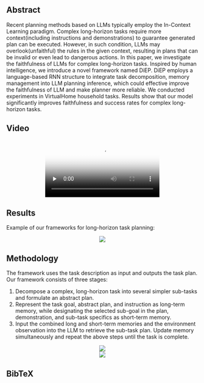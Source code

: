 <!-- <h1 align="center"> Faithful LLMs for Long-Horizon Task Planning </h1> -->

<!--
<div align='center'>
  <font size=4 color=black>ICRA 2024</font>
</div>
-->

<!--
[author1](https://www.yuque.com/zhangjiatao-grdyv/rn49ht/lq7xzy4xmxgrpgz9), [author2](https://www.yuque.com/zhangjiatao-grdyv/rn49ht/vsarazgdts43o7y4)
-->

## Abstract
Recent planning methods based on LLMs typically employ the In-Context Learning paradigm. Complex long-horizon tasks require more context(including instructions and demonstrations) to guarantee generated plan can be executed. However, in such condition, LLMs may overlook(unfaithful) the rules in the given context, resulting in plans that can be invalid or even lead to dangerous actions. In this paper, we investigate the faithfulness of LLMs for complex long-horizon tasks. Inspired by human intelligence, we introduce a novel framework named DiEP. DiEP employs a language-based RNN structure to integrate task decomposition, memory management into LLM planning inference, which could effective improve the faithfulness of LLM and make planner more reliable. We conducted experiments in VirtualHome household tasks. Results show that our model significantly improves faithfulness and success rates for complex long-horizon tasks.

## Video

<div align='center'>
  <video id="video" controls="" preload="none" poster="作者(图片地址)">
    <source id="mp4" src="https://progprompt.github.io/static/media/videos/real-robot.mp4" type="video/mp4">
  </video>
</div>

## Results
Example of our frameworks for long-horizon task planning:

<div align='center'>
  <img src="https://cdn.nlark.com/yuque/0/2023/png/33623158/1692687344877-e3b5a9ad-2947-46d0-9c22-268b4545f740.png?x-oss-process=image%2Fresize%2Cw_1031%2Climit_0">
</div>

## Methodology
The framework uses the task description as input and outputs the task plan. Our framework consists of three stages: 
1. Decompose a complex, long-horizon task into several simpler sub-tasks and formulate an abstract plan.
2. Represent the task goal, abstract plan, and instruction as long-term memory, while designating the selected sub-goal in the plan, demonstration, and sub-task specifics as short-term memory.
3. Input the combined long and short-term memories and the environment observation into the LLM to retrieve the sub-task plan. Update memory simultaneously and repeat the above steps until the task is complete.

<div align='center'>
  <img src="https://cdn.nlark.com/yuque/0/2023/png/33623158/1692686955622-c5f99fc8-b2b0-4b67-91d9-08bec56923a9.png?x-oss-process=image%2Fresize%2Cw_1031%2Climit_0">
</div>

<div align='center'>
  <img src="https://cdn.nlark.com/yuque/0/2023/png/33623158/1692687072038-3e9b108e-394d-4a70-9c97-55d26490f296.png?x-oss-process=image%2Fresize%2Cw_1031%2Climit_0">
</div>

## BibTeX
